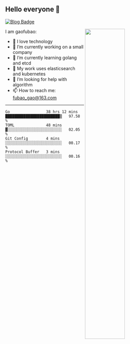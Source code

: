 ## Hello everyone 👋

[![Blog Badge](https://img.shields.io/badge/blog-60k+%20pageview-brightgreen)](https://www.jianshu.com/u/d777ec56a358)

<img align="right" width="50%" src="https://github-readme-stats.vercel.app/api?username=gaofubao&theme=dark">

I am gaofubao:

- 🔭 I love technology
- 🌱 I’m currently working on a small company
- 👯 I’m currently learning golang and etcd
- 💬 My work uses elasticsearch and kubernetes
- 🤔 I’m looking for help with algorithm
- 📫 How to reach me: fubao_gao@163.com

---


<!--START_SECTION:waka-->
```text
Go                38 hrs 12 mins  ████████████████████████▒   97.58 % 
TOML              48 mins         ▓░░░░░░░░░░░░░░░░░░░░░░░░   02.05 % 
Git Config        4 mins          ░░░░░░░░░░░░░░░░░░░░░░░░░   00.17 % 
Protocol Buffer   3 mins          ░░░░░░░░░░░░░░░░░░░░░░░░░   00.16 % 
```
<!--END_SECTION:waka-->
